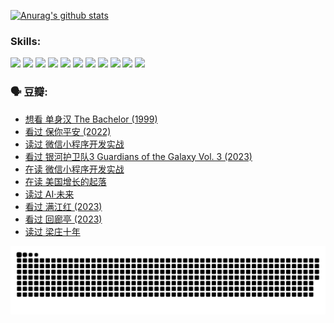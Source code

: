
[![Anurag's github stats](https://github-readme-stats.vercel.app/api?username=w940853815)](https://github.com/anuraghazra/github-readme-stats)

### Skills:

<code><img height="32" src="https://cdn.jsdelivr.net/npm/simple-icons@v5/icons/python.svg"></code>
<code><img height="32" src="https://cdn.jsdelivr.net/npm/simple-icons@v5/icons/javascript.svg"></code>
<code><img height="32" src="https://cdn.jsdelivr.net/npm/simple-icons@v5/icons/django.svg"></code>
<code><img height="32" src="https://cdn.jsdelivr.net/npm/simple-icons@v5/icons/flask.svg"></code>
<code><img height="32" src="https://cdn.jsdelivr.net/npm/simple-icons@v5/icons/vuetify.svg"></code>
<code><img height="32" src="https://cdn.jsdelivr.net/npm/simple-icons@v5/icons/git.svg"></code>
<code><img height="32" src="https://cdn.jsdelivr.net/npm/simple-icons@v5/icons/docker.svg"></code>
<code><img height="32" src="https://cdn.jsdelivr.net/npm/simple-icons@v5/icons/postgresql.svg"></code>
<code><img height="32" src="https://cdn.jsdelivr.net/npm/simple-icons@v5/icons/elasticsearch.svg"></code>
<code><img height="32" src="https://cdn.jsdelivr.net/npm/simple-icons@v5/icons/macos.svg"></code>
<code><img height="32" src="https://cdn.jsdelivr.net/npm/simple-icons@v5/icons/linux.svg"></code>

### 🗣 豆瓣:

<!-- DOUBAN-ACTIVITIES:START -->
- [想看 单身汉 The Bachelor‎ (1999)](https://www.douban.com/people/136069238/status/4250318861/?_i=85190155)
- [看过 保你平安‎ (2022)](https://www.douban.com/people/136069238/status/4239139510/?_i=85190155)
- [读过 微信小程序开发实战](https://www.douban.com/people/136069238/status/4237321528/?_i=85190155)
- [看过 银河护卫队3 Guardians of the Galaxy Vol. 3‎ (2023)](https://www.douban.com/people/136069238/status/4236631849/?_i=85190155)
- [在读 微信小程序开发实战](https://www.douban.com/people/136069238/status/4230177692/?_i=85190155)
- [在读 美国增长的起落](https://www.douban.com/people/136069238/status/4220055912/?_i=85190155)
- [读过 AI·未来](https://www.douban.com/people/136069238/status/4220054171/?_i=85190155)
- [看过 满江红‎ (2023)](https://www.douban.com/people/136069238/status/4219146433/?_i=85190155)
- [看过 回廊亭‎ (2023)](https://www.douban.com/people/136069238/status/4215992758/?_i=85190155)
- [读过 梁庄十年](https://www.douban.com/people/136069238/status/4206664969/?_i=85190155)
<!-- DOUBAN-ACTIVITIES:END -->


![Snake animation](https://raw.githubusercontent.com/w940853815/w940853815/output/github-contribution-grid-snake.svg)

<!--
**w940853815/w940853815** is a ✨ _special_ ✨ repository because its `README.md` (this file) appears on your GitHub profile.

Here are some ideas to get you started:

- 🔭 I’m currently working on ...
- 🌱 I’m currently learning ...
- 👯 I’m looking to collaborate on ...
- 🤔 I’m looking for help with ...
- 💬 Ask me about ...
- 📫 How to reach me: ...
- 😄 Pronouns: ...
- ⚡ Fun fact: ...
-->
